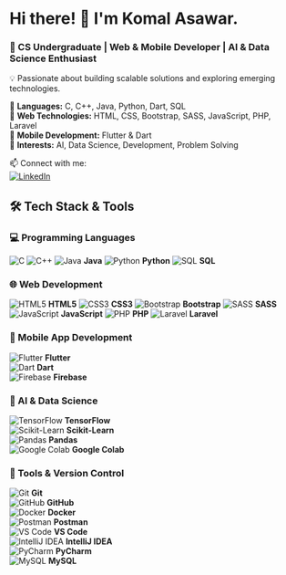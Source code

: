 # Hi there! 👋 I'm Komal Asawar.  
### 🚀 CS Undergraduate | Web & Mobile Developer | AI & Data Science Enthusiast  
💡 Passionate about building scalable solutions and exploring emerging technologies. 

🔹 **Languages:** C, C++, Java, Python, Dart, SQL  
🔹 **Web Technologies:** HTML, CSS, Bootstrap, SASS, JavaScript, PHP, Laravel  
🔹 **Mobile Development:** Flutter & Dart  
🔹 **Interests:** AI, Data Science, Development, Problem Solving  

📫 Connect with me: <br>
[![LinkedIn](www.linkedin.com/in/komal-asawar-30b540252)](https://linkedin.com/in/your-profile)   

  ## 🛠️ Tech Stack & Tools    
### **💻 Programming Languages**  
![C](https://img.icons8.com/color/30/000000/c-programming.png) ![C++](https://img.icons8.com/color/30/000000/c-plus-plus-logo.png)  ![Java](https://img.icons8.com/color/30/000000/java-coffee-cup-logo.png) **Java**  ![Python](https://img.icons8.com/color/30/000000/python.png) **Python**  ![SQL](https://img.icons8.com/external-flat-juicy-fish/30/000000/external-sql-coding-and-development-flat-flat-juicy-fish.png) **SQL**  

### **🌐 Web Development**  
![HTML5](https://img.icons8.com/color/30/000000/html-5.png) **HTML5**  ![CSS3](https://img.icons8.com/color/30/000000/css3.png) **CSS3** ![Bootstrap](https://img.icons8.com/color/30/000000/bootstrap.png) **Bootstrap**  ![SASS](https://img.icons8.com/color/30/000000/sass.png) **SASS**  ![JavaScript](https://img.icons8.com/color/30/000000/javascript--v1.png) **JavaScript**  ![PHP](https://img.icons8.com/officel/30/000000/php-logo.png) **PHP**  ![Laravel](https://img.icons8.com/fluency/30/000000/laravel.png) **Laravel**  

### **📱 Mobile App Development**  
![Flutter](https://img.icons8.com/color/30/000000/flutter.png) **Flutter**  
![Dart](https://img.icons8.com/color/30/000000/dart.png) **Dart**  
![Firebase](https://img.icons8.com/color/30/000000/firebase.png) **Firebase**  

### **🧠 AI & Data Science**  
![TensorFlow](https://img.icons8.com/color/30/000000/tensorflow.png) **TensorFlow**  
![Scikit-Learn](https://img.icons8.com/color/30/000000/artificial-intelligence.png) **Scikit-Learn**  
![Pandas](https://img.icons8.com/color/30/000000/pandas.png) **Pandas**  
![Google Colab](https://img.icons8.com/color/30/000000/google-colab.png) **Google Colab**  

### **🔧 Tools & Version Control**  
![Git](https://img.icons8.com/color/30/000000/git.png) **Git**  
![GitHub](https://img.icons8.com/glyph-neue/30/ffffff/github.png) **GitHub**  
![Docker](https://img.icons8.com/color/30/000000/docker.png) **Docker**  
![Postman](https://img.icons8.com/dusk/30/000000/postman-api.png) **Postman**  
![VS Code](https://img.icons8.com/color/30/000000/visual-studio-code-2019.png) **VS Code**  
![IntelliJ IDEA](https://img.icons8.com/color/30/000000/intellij-idea.png) **IntelliJ IDEA**  
![PyCharm](https://img.icons8.com/color/30/000000/pycharm.png) **PyCharm**  
![MySQL](https://img.icons8.com/color/30/000000/mysql-logo.png) **MySQL**  

